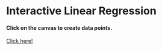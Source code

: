 # Interactive Linear Regression
#### Click on the canvas to create data points.

<a href="https://viraj28.github.io/ML/Linear%20Regression/" target="_blank">Click here!</a>
